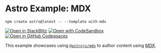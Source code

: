 # Astro Example: MDX

```
npm create astro@latest -- --template with-mdx
```

[![Open in StackBlitz](https://developer.stackblitz.com/img/open_in_stackblitz.svg)](https://stackblitz.com/github/withastro/astro/tree/latest/examples/with-mdx)
[![Open with CodeSandbox](https://assets.codesandbox.io/github/button-edit-lime.svg)](https://codesandbox.io/p/sandbox/github/withastro/astro/tree/latest/examples/with-mdx)
[![Open in GitHub Codespaces](https://github.com/codespaces/badge.svg)](https://codespaces.new/withastro/astro?devcontainer_path=/.devcontainer/with-mdx/devcontainer.json)

This example showcases using [`@astrojs/mdx`](https://www.npmjs.com/package/@astrojs/mdx) to author content using [MDX](https://mdxjs.com/).
